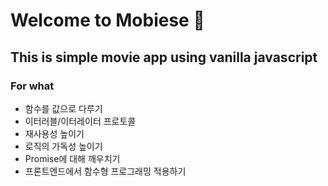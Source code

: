 # Welcome to Mobiese 🍿

## This is simple movie app using vanilla javascript

### For what

- 함수를 값으로 다루기
- 이터러블/이터레이터 프로토콜
- 재사용성 높이기
- 로직의 가독성 높이기
- Promise에 대해 깨우치기
- 프론트엔드에서 함수형 프로그래밍 적용하기
